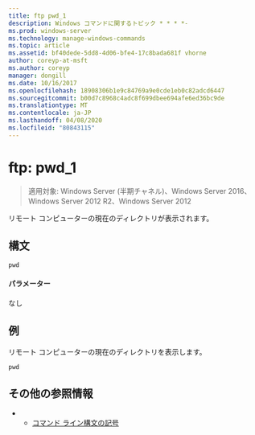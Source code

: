 ```yaml
---
title: ftp pwd_1
description: Windows コマンドに関するトピック * * * *-
ms.prod: windows-server
ms.technology: manage-windows-commands
ms.topic: article
ms.assetid: bf40dede-5dd8-4d06-bfe4-17c8bada681f vhorne
author: coreyp-at-msft
ms.author: coreyp
manager: dongill
ms.date: 10/16/2017
ms.openlocfilehash: 18908306b1e9c84769a9e0cde1eb0c82adcd6447
ms.sourcegitcommit: b00d7c8968c4adc8f699dbee694afe6ed36bc9de
ms.translationtype: MT
ms.contentlocale: ja-JP
ms.lasthandoff: 04/08/2020
ms.locfileid: "80843115"
---
```

# <a name="ftp-pwd_1"></a>ftp: pwd_1

>適用対象: Windows Server (半期チャネル)、Windows Server 2016、Windows Server 2012 R2、Windows Server 2012

リモート コンピューターの現在のディレクトリが表示されます。   
## <a name="syntax"></a>構文  
```  
pwd  
```  
#### <a name="parameters"></a>パラメーター  
なし  
## <a name="examples"></a><a name=BKMK_Examples></a>例  
リモート コンピューターの現在のディレクトリを表示します。  
```  
pwd  
```  
## <a name="additional-references"></a>その他の参照情報  
-   - [コマンド ライン構文の記号](command-line-syntax-key.md)  
